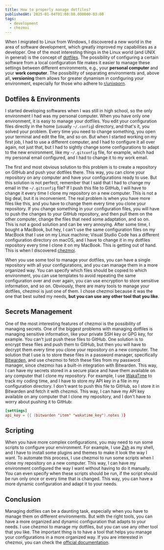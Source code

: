 ```yaml
---
title: How to properly manage dotfiles?
publishedAt: 2025-01-04T01:08:00.000000-03:00
tags:
  - development
  - chezmoi
---
```


When I migrated to Linux from Windows, I discovered a new world in the area of software
development, which greatly improved my capabilities as a developer. One of the most interesting things in the Linux
world (and UNIX in general) is the concept of [dotfiles](https://wiki.archlinux.org/title/Dotfiles). The possibility of
configuring a certain software from a local configuration file makes it easier to manage these settings between
different environments, e.g., your **personal computer** and your **work computer**. The possibility of separating
environments and, above all, **versioning** them allows for greater dynamism in configuring your environment, especially
for those who adhere to [r/unixporn](https://www.reddit.com/r/unixporn).

## Dotfiles & Environments

I started developing softwares when I was still in high school, so the only environment I had was my personal computer.
When you have only one environment, it is easy to manage your dotfiles. You edit your configuration files directly in
the home (usually `~/.config`) directory, and that's it, you solved your problem. Every time you need to change
something, you open your terminal and edit the file, and so on. But when I started working on my first job, I had to
use a different computer, and I had to configure it all over again, not just that, but I had to sightly change some
configurations to adapt to the new environment, like my `~/.gitconfig` file, for example, which had my personal email
configured, and I had to change it to my work email.

The first and most obvious solution to this problem is to create a repository on GitHub and push your dotfiles there.
This way, you can clone your repository on any computer and have your configurations ready to use. But this solution
is not perfect, remember that I said that I had to change my email in the `~/.gitconfig` file? If I push this file to
GitHub, I will have to change it every time I clone my repository on a new computer. This is not a big deal, but it is
inconvenient. The real problem is when you have more files like this, and you have to change them every time you clone
your repository. If you change something in your configuration files, you will have to push the changes to your GitHub
repository, and then pull them on the other computer, change the files that need some adaptation, and so on. This is
not a good solution and can be very annoying. After some time, I bought a MacBook, but hey, I can't use the same
configuration files on my MacBook that I use on my Linux machine; Visual Studio Code has a different configuration
directory on macOS, and I have to change it in my dotfiles repository every time I clone it on my MacBook. This is
getting out of hand. This is when I discovered [chezmoi](https://www.chezmoi.io).

When you use some tool to manage your dotfiles, you can have a single repository with all your configurations, and you
can manage them in a more organized way. You can specify which files should be copied to which environment, you can
use templates to avoid repeating the same configuration over and over again, you can use encryption to store sensitive
information, and so on. Obviously, there are many tools to manage your dotfiles, chezmoi is just one of them. I chose
chezmoi because it was the one that best suited my needs, **but you can use any other tool that you like**.

## Secrets Management

One of the most interesting features of chezmoi is the possibility of managing secrets. One of the biggest problems
with managing dotfiles is managing sensitive information, like your private SSH key or GPG key, for example. You can't
just push these files to GitHub. One solution is to encrypt these files and push them to GitHub, but then you will have
to decrypt them every time you clone your repository on a new computer. The solution that I use is to store these files
in a password manager, specifically [Bitwarden](https://bitwarden.com), and use chezmoi to fetch these files from my
password manager, since chezmoi has a built-in integration with Bitwarden. This way, I can have my secrets stored in a
secure place and have them available on any computer that I clone my repository. For example, I use
[WakaTime](https://wakatime.com) to track my coding time, and I have to store my API key in a file in my configuration
directory. I don't want to push this file to GitHub, so I store it in Bitwarden and fetch it with chezmoi. This way, I
can have my API key available on any computer that I clone my repository, and I don't have to worry about pushing it to
GitHub:

```toml
[settings]
api_key = {{ (bitwarden "item" "wakatime_key").notes }}
```

## Scripting

When you have more complex configurations, you may need to run some scripts to configure your environment. For example,
I use [Zsh](https://www.zsh.org) as my shell, and I have to install some plugins and themes to make it look the way I
want. To automate this process, I use chezmoi to run some scripts when I clone my repository on a new computer. This
way, I can have my environment configured the way I want without having to do it manually. You can even specify when
these scripts should be run, if the script should be run only once or every time that is changed. This way, you can
have a more dynamic configuration and adapt it to your needs.

## Conclusion

Managing dotfiles can be a daunting task, especially when you have to manage them on different environments. But with
the right tools, you can have a more organized and dynamic configuration that adapts to your needs. I use chezmoi to
manage my dotfiles, but you can use any other tool that you like. The important thing is to have a tool that helps you
manage your configurations in a more organized way. If you are interested in chezmoi, you can check the
[official documentation](https://www.chezmoi.io/docs).
